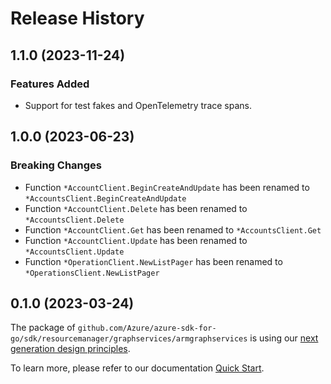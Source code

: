 # Release History

## 1.1.0 (2023-11-24)
### Features Added

- Support for test fakes and OpenTelemetry trace spans.


## 1.0.0 (2023-06-23)
### Breaking Changes

- Function `*AccountClient.BeginCreateAndUpdate` has been renamed to `*AccountsClient.BeginCreateAndUpdate`
- Function `*AccountClient.Delete` has been renamed to `*AccountsClient.Delete`
- Function `*AccountClient.Get` has been renamed to `*AccountsClient.Get`
- Function `*AccountClient.Update` has been renamed to `*AccountsClient.Update`
- Function `*OperationClient.NewListPager` has been renamed to `*OperationsClient.NewListPager`


## 0.1.0 (2023-03-24)

The package of `github.com/Azure/azure-sdk-for-go/sdk/resourcemanager/graphservices/armgraphservices` is using our [next generation design principles](https://azure.github.io/azure-sdk/general_introduction.html).

To learn more, please refer to our documentation [Quick Start](https://aka.ms/azsdk/go/mgmt).